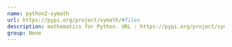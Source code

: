 ```yaml
---
name: python2-symath
url: https://pypi.org/project/symath/#files
description: mathematics for Python. URL : https://pypi.org/project/symath/#files Groups : None
group: None
---
```

